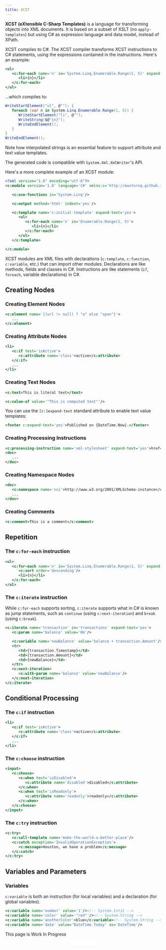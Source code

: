 ```yaml
---
title: XCST
---
```


**XCST (eXtensible C-Sharp Templates)** is a language for transforming objects into XML documents. It is based on a subset of XSLT (no `apply-templates`) but using C# as expression language and data model, instead of XPath.

XCST compiles to C#. The XCST compiler transforms XCST instructions to C# statements, using the expressions contained in the instructions. Here's an example:

```xml
<ul>
   <c:for-each name='n' in='System.Linq.Enumerable.Range(1, 5)' expand-text='yes'>
      <li>{n}</li>
   </c:for-each>
</ul>
```

...which compiles to:

```csharp
WriteStartElement("ul", @""); {
   foreach (var n in System.Linq.Enumerable.Range(1, 5)) {
      WriteStartElement("li", @"");
      WriteString($@"{n}");
      WriteEndElement();
   }
}
WriteEndElement();
```

<div class="note">
Note how interpolated strings is an essential feature to support attribute and text value templates.
</div>

The generated code is compatible with `System.Xml.XmlWriter`'s API.

Here's a more complete example of an XCST module:

```xml
<?xml version="1.0" encoding="utf-8"?>
<c:module version='1.0' language='C#' xmlns:c='http://maxtoroq.github.io/XCST'>

   <c:use-functions in='System.Linq'/>

   <c:output method='html' indent='yes'/>

   <c:template name='c:initial-template' expand-text='yes'>
      <ul>
         <c:for-each name='n' in='Enumerable.Range(1, 5)'>
            <li>{n}</li>
         </c:for-each>
      </ul>
   </c:template>

</c:module>
```

XCST modules are XML files with declarations (`c:template`, `c:function`, `c:variable`, etc.) that can import other modules. Declarations are like methods, fields and classes in C#. Instructions are like statements (`if`, `foreach`, variable declarations) in C#.

Creating Nodes
--------------

### Creating Element Nodes

```xml
<c:element name='{(url != null) ? "a" else "span"}'>
   ...
</c:element>
```

### Creating Attribute Nodes

```xml
<li>
   <c:if test='isActive'>
      <c:attribute name='class'>active</c:attribute>
   </c:if>
   ...
</li>
```

### Creating Text Nodes

```xml
<c:text>This is literal text</text>
```

```xml
<c:value-of value='"This is computed text"'/>
```

You can use the `[c:]expand-text` standard attribute to enable text value templates:

```xml
<footer c:expand-text='yes'>Published on {DateTime.Now}.</footer>
```

### Creating Processing Instructions

```xml
<c:processing-instruction name='xml-stylesheet' expand-text='yes'>href='{Href("style.css")}' type='text/css'</c:processing-instruction>
<doc>
   ...
</doc>
```

###  Creating Namespace Nodes

```xml
<doc>
   <c:namespace name='xsi'>http://www.w3.org/2001/XMLSchema-instance</c:namespace>
   ...
</doc>
```

### Creating Comments

```xml
<c:comment>This is a comment</c:comment>
```

Repetition
----------

### The `c:for-each` instruction

```xml
<ul>
   <c:for-each name='n' in='System.Linq.Enumerable.Range(1, 5)' expand-text='yes'>
      <c:sort order='descending'/>
      <li>{n}</li>
   </c:for-each>
</ul>
```

### The `c:iterate` instruction

While `c:for-each` supports sorting, `c:iterate` supports what in C# is known as jump statements, such as `continue` (using `c:next-iteration`) and `break` (using `c:break`).

```xml
<c:iterate name='transaction' in='transactions' expand-text='yes'>
   <c:param name='balance' value='0m'/>

   <c:variable name='newBalance' value='balance + transaction.Amount'/>
   <tr>
      <td>{transaction.Timestamp}</td>
      <td>{transaction.Amount}</td>
      <td>{newBalance}</td>
   </tr>
   <c:next-iteration>
      <c:with-param name='balance' value='newBalance'/>
   </c:next-iteration>
</c:iterate>
```

Conditional Processing
----------------------

### The `c:if` instruction

```xml
<li>
   <c:if test='isActive'>
      <c:attribute name='class'>active</c:attribute>
   </c:if>
   ...
</li>
```

### The `c:choose` instruction

```xml
<input>
   <c:choose>
      <c:when test='isDisabled'>
         <c:attribute name='disabled'>disabled</c:attribute>
      </c:when>
      <c:when test='isReadonly'>
         <c:attribute name='readonly'>readonly</c:attribute>
      </c:when>
   </c:choose>
</input>
```

### The `c:try` instruction

```xml
<c:try>
   <c:call-template name='make-the-world-a-better-place'/>
   <c:catch exception='InvalidOperationException'>
      <c:message>Houston, we have a problem</c:message>
   </c:catch>
</c:try>
```

Variables and Parameters
------------------------

### Variables

`c:variable` is both an instruction (for local variables) and a declaration (for global variables).

```xml
<c:variable name='number' value='1'/><!-- System.Int32 -->
<c:variable name='color' value='"red"'/><!-- System.String -->
<c:variable name='anotherColor'>blue</c:variable><!-- System.String -->
<c:variable name='date' value='DateTime.Today' as='DateTime'/>
```

<div class="note">This page is Work In Progress</div>

<div style="text-align: center">
   <iframe src="/github-btn.html?user={{site.github.owner_name}}&repo=XCST&type=star&size=large" frameborder="0" scrolling="0" width="80px" height="30px"></iframe>
</div>
